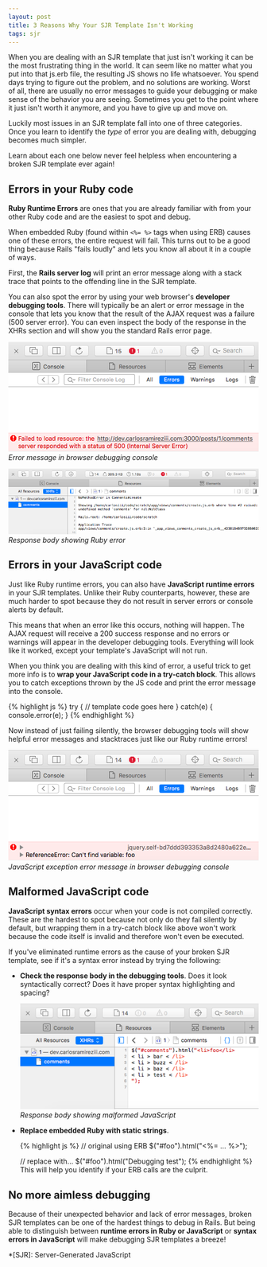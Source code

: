 ```yaml
---
layout: post
title: 3 Reasons Why Your SJR Template Isn't Working
tags: sjr
---
```


When you are dealing with an SJR template that just isn't working it can be the most frustrating thing in the world.
It can seem like no matter what you put into that js.erb file, the resulting JS shows no life whatsoever. 
You spend days trying to figure out the problem, and no solutions are working.
Worst of all, there are usually no error messages to guide your debugging or make sense of the behavior you are seeing. 
Sometimes you get to the point where it just isn't worth it anymore, and you have to give up and move on. 

<!-- more -->

Luckily most issues in an SJR template fall into one of three categories. 
Once you learn to identify the *type* of error you are dealing with, debugging becomes much simpler.

Learn about each one below never feel helpless when encountering a broken SJR template ever again! 

## Errors in your Ruby code

**Ruby Runtime Errors** are ones that you are already familiar with from your other Ruby code and are the easiest to spot and debug.

When embedded Ruby (found within `<%= %>` tags when using ERB) causes one of these errors, the entire request will fail.
This turns out to be a good thing because Rails "fails loudly" and lets you know all about it in a couple of ways. 

First, the **Rails server log** will print an error message along with a stack trace that points to the offending line in the SJR template.

You can also spot the error by using your web browser's **developer debugging tools**. 
There will typically be an alert or error message in the console that lets you know that the result of the AJAX request was a failure (500 server error).
You can even inspect the body of the response in the XHRs section and will show you the standard Rails error page. 

![Rails SJR Ruby Runtime Error - Developer Debugging Console](/assets/rails_sjr_ruby_runtime_error.png)
*Error message in browser debugging console*

![Rails SJR Ruby Runtime Error - Response Body](/assets/rails_sjr_ruby_runtime_error_2.png)
*Response body showing Ruby error*

## Errors in your JavaScript code

Just like Ruby runtime errors, you can also have **JavaScript runtime errors** in your SJR templates. 
Unlike their Ruby counterparts, however, these are much harder to spot because they do not result in server errors or console alerts by default.

This means that when an error like this occurs, nothing will happen.
The AJAX request will receive a 200 success response and no errors or warnings will appear in the developer debugging tools.
Everything will look like it worked, except your template's JavaScript will not run.

When you think you are dealing with this kind of error, a useful trick to get more info is to **wrap your JavaScript code in a try-catch block**. 
This allows you to catch exceptions thrown by the JS code and print the error message into the console.

{% highlight js %}
try { 
  // template code goes here 
} catch(e) { 
  console.error(e); 
}
{% endhighlight %}

Now instead of just failing silently, the browser debugging tools will show helpful error messages and stacktraces just like our Ruby runtime errors!

![Rails SJR JavaScript Runtime Error - Try-Catch in Console](/assets/rails_sjr_javascript_runtime_error.png)
*JavaScript exception error message in browser debugging console*

## Malformed JavaScript code

**JavaScript syntax errors** occur when your code is not compiled correctly. 
These are the hardest to spot because not only do they fail silently by default, but wrapping them in a try-catch block like above won't work because the code itself is invalid and therefore won't even be executed.  

If you've eliminated runtime errors as the cause of your broken SJR template, see if it's a syntax error instead by trying the following:

* **Check the response body in the debugging tools**. 
  Does it look syntactically correct? Does it have proper syntax highlighting and spacing? 
  
  ![Rails SJR JavaScript Syntax Error - Response Body](/assets/rails_sjr_javascript_syntax_error.png)
  *Response body showing malformed JavaScript*

* **Replace embedded Ruby with static strings**.
  
  {% highlight js %}
  // original using ERB
  $("#foo").html("<%= ... %>");

  // replace with...
  $("#foo").html("Debugging test");
  {% endhighlight %}
This will help you identify if your ERB calls are the culprit. 

## No more aimless debugging

Because of their unexpected behavior and lack of error messages, broken SJR templates can be one of the hardest things to debug in Rails.
But being able to distinguish between **runtime errors in Ruby or JavaScript** or **syntax errors in JavaScript** will make debugging SJR templates a breeze!

*[SJR]: Server-Generated JavaScript

